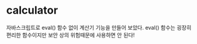 # calculator

자바스크립트로 eval() 함수 없이 계산기 기능을 만들어 보았다.
eval() 함수는 굉장히 편리한 함수이지만 보안 상의 위험때문에 사용하면 안 된다!
